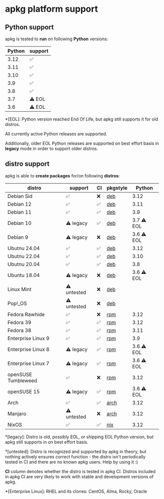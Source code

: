 # apkg platform support

## Python support

apkg is tested to **run** on following **Python** versions:

| Python | support   |
| ------ | --------- |
| 3.12   | ✅        |
| 3.11   | ✅        |
| 3.10   | ✅        |
| 3.9    | ✅        |
| 3.8    | ✅        |
| 3.7    | ⚠️ EOL    |
| 3.6    | ⚠️ EOL    |

*[EOL]: Python version reached End Of Life, but apkg still supports it for old distros.

All currently active Python releases are supported.

Additionally, older EOL Python releases are supported on best effort basis in
**legacy** mode in order to support older distros.


## distro support

apkg is able to **create packages** for/on following **distros**:

| distro | support | CI | pkgstyle | Python |
| ------ | ------- | -- | -------- | ------ |
| Debian Sid | ✅ | ❌ | [deb] | 3.12 |
| Debian 12 | ✅ | ✅ | [deb] | 3.11 |
| Debian 11 | ✅ | ✅ | [deb] | 3.9  |
| Debian 10 | ⚠️ legacy | ✅ | [deb] | 3.7 ⚠️ EOL |
| Debian 9 | ⚠️ legacy | ❌ | [deb] | 3.6 ⚠️ EOL |
| Ubutnu 24.04 | ✅ | ✅ | [deb] | 3.12 |
| Ubutnu 22.04 | ✅ | ✅ | [deb] | 3.10 |
| Ubutnu 20.04 | ✅ | ✅ | [deb] | 3.8 |
| Ubuntu 18.04 | ⚠️ legacy | ❌ | [deb] | 3.6 ⚠️ EOL |
| Linux Mint | ⚠️ untested | ❌ | [deb] |  |
| Pop!_OS | ⚠️ untested | ❌ | [deb] |  |
| Fedora Rawhide | ✅ | ❌ | [rpm] | 3.12 |
| Fedora 39 | ✅ | ✅ | [rpm] | 3.12 |
| Fedora 38 | ✅ | ✅ | [rpm] | 3.11 |
| Enterprise Linux 9 | ✅ | ✅ | [rpm] | 3.9 |
| Enterprise Linux 8 | ⚠️ legacy | ✅ | [rpm] | 3.6 ⚠️ EOL |
| Enterprise Linux 7 | ⚠️ legacy | ✅ | [rpm] | 3.6 ⚠️ EOL |
| openSUSE Tumbleweed | ✅ | ❌ | [rpm] | 3.12 |
| openSUSE 15 | ⚠️ legacy | ✅ | [rpm] | 3.6 ⚠️ EOL |
| Arch | ✅ | ✅ | [arch] | 3.12 |
| Manjaro | ⚠️ untested | ❌ | [arch] | 3.12 |
| NixOS | ✅ | ✅ | [nix] | 3.12 |

*[legacy]: Distro is old, possibly EOL, or shipping EOL Python version, but apkg still supports in on best effort basis.

*[untested]: Distro is recognized and supported by apkg in theory, but nothing actively ensures correct function - the distro isn't periodically tested in CI and there are no known apkg users. Help by using it :)

**CI** column denotes whether the distro is tested in apkg CI. Distros included
in apkg CI are very likely to work with stable and development versions of
apkg.


[deb]: pkgstyles.md#deb
[rpm]: pkgstyles.md#rpm
[arch]: pkgstyles.md#arch
[nix]: pkgstyles.md#nix

[0.5.0]: news.md#050



*[Enterprise Linux]: RHEL and its clones: CentOS, Alma, Rocky, Oracle
